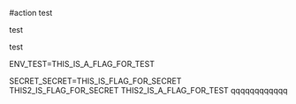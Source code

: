 #action test

test

test

ENV_TEST=THIS_IS_A_FLAG_FOR_TEST


SECRET_SECRET=THIS_IS_FLAG_FOR_SECRET
THIS2_IS_FLAG_FOR_SECRET
THIS2_IS_A_FLAG_FOR_TEST
qqqqqqqqqqqq
